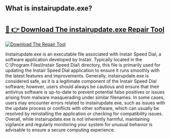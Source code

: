 ## What is instairupdate.exe? 

# <h2><a href="https://exedetect.com/download.php?instairupdate.exe">🔗 👉 Download The instairupdate.exe Repair Tool</a></h2>

[![Download The Repair Tool](https://exedetect.com/download-button.jpg)](https://exedetect.com/download.php?instairupdate.exe)

Instairupdate.exe is an executable file associated with Instair Speed Dial, a software application developed by Instair. Typically located in the C:\Program Files\Instair Speed Dial\ directory, this file is primarily used for updating the Instair Speed Dial application to ensure it runs smoothly with the latest features and improvements. Generally, instairupdate.exe is considered safe, as it is a legitimate component of the Instair Speed Dial software; however, users should always be cautious and ensure that their antivirus software is up-to-date to prevent potential false positives or issues arising from malware masquerading under similar filenames. In some cases, users may encounter errors related to instairupdate.exe, such as issues with the update process or conflicts with other software, which can usually be resolved by reinstalling the application or checking for compatibility issues. Overall, while instairupdate.exe is not inherently harmful, maintaining vigilance and regularly monitoring your system for unusual behavior is advisable to ensure a secure computing experience.